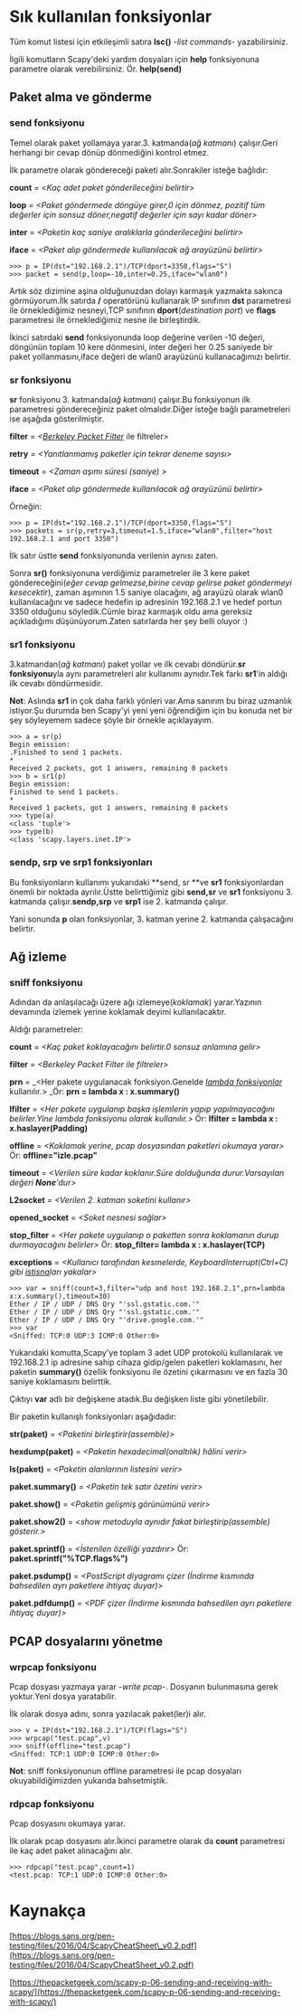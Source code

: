 # Sık kullanılan fonksiyonlar

Tüm komut listesi için etkileşimli satıra **lsc\(\)** -_list commands_- yazabilirsiniz.

İlgili komutların Scapy'deki yardım dosyaları için **help** fonksiyonuna parametre olarak verebilirsiniz. Ör. **help\(send\)**

##

## Paket alma ve gönderme

### send fonksiyonu

Temel olarak paket yollamaya yarar.3. katmanda\(_ağ katmanı_\) çalışır.Geri herhangi bir cevap dönüp dönmediğini kontrol etmez.

İlk parametre olarak göndereceği paketi alır.Sonrakiler isteğe bağlıdır:

**count** = &lt;_Kaç adet paket gönderileceğini belirtir_&gt;

**loop** = _&lt;Paket göndermede döngüye girer,0 için dönmez, pozitif tüm değerler için sonsuz döner,negatif değerler için sayı kadar döner&gt;_

**inter** = _&lt;Paketin kaç saniye aralıklarla gönderileceğini belirtir&gt;_

**iface** = _&lt;Paket alıp göndermede kullanılacak ağ arayüzünü belirtir&gt;_

```
>>> p = IP(dst="192.168.2.1")/TCP(dport=3350,flags="S")
>>> packet = send(p,loop=-10,inter=0.25,iface="wlan0")
```

Artık söz dizimine aşina olduğunuzdan dolayı karmaşık yazmakta sakınca görmüyorum.İlk satırda **/** operatörünü kullanarak IP sınıfının **dst** parametresi ile örneklediğimiz nesneyi,TCP sınıfının **dport**\(_destination port_\) ve **flags** parametresi ile örneklediğimiz nesne ile birleştirdik.

İkinci satırdaki **send** fonksiyonunda loop değerine verilen -10 değeri, döngünün toplam 10 kere dönmesini, inter değeri her 0.25 saniyede bir paket yollanmasını,iface değeri de wlan0 arayüzünü kullanacağımızı belirtir.

### sr fonksiyonu

**sr** fonksiyonu 3. katmanda\(_ağ katmanı_\) çalışır.Bu fonksiyonun ilk parametresi göndereceğiniz paket olmalıdır.Diğer isteğe bağlı parametreleri ise aşağıda gösterilmiştir.

**filter** = _&lt;_[_Berkeley Packet Filter_](https://en.wikipedia.org/wiki/Berkeley_Packet_Filter) ile filtreler&gt;

**retry** = _&lt;Yanıtlanmamış paketler için tekrar deneme sayısı&gt;_

**timeout** = _&lt;Zaman aşımı süresi \(saniye\) &gt;_

**iface** = _&lt;Paket alıp göndermede kullanılacak ağ arayüzünü belirtir&gt;_

Örneğin:

```
>>> p = IP(dst="192.168.2.1")/TCP(dport=3350,flags="S")
>>> packets = sr(p,retry=3,timeout=1.5,iface="wlan0",filter="host 192.168.2.1 and port 3350")
```

İlk satır üstte **send** fonksiyonunda verilenin aynısı zaten.

Sonra **sr\(\)** fonksiyonuna verdiğimiz parametreler ile 3 kere paket göndereceğini\(_eğer cevap gelmezse,birine cevap gelirse paket göndermeyi kesecektir_\), zaman aşımının 1.5 saniye olacağını, ağ arayüzü olarak wlan0 kullanılacağını ve sadece hedefin ip adresinin 192.168.2.1 ve hedef portun 3350 olduğunu söyledik.Cümle biraz karmaşık oldu ama gereksiz açıkladığımı düşünüyorum.Zaten satırlarda her şey belli oluyor :\)

### sr1 fonksiyonu

3.katmandan\(_ağ katmanı_\) paket yollar ve ilk cevabı döndürür.**sr fonksiyonu**yla aynı parametreleri alır kullanımı aynıdır.Tek farkı **sr1**'in aldığı ilk cevabı döndürmesidir.

**Not**: Aslında **sr1** in çok daha farklı yönleri var.Ama sanırım bu biraz uzmanlık istiyor.Şu durumda ben Scapy'yi yeni yeni öğrendiğim için bu konuda net bir şey söyleyemem sadece şöyle bir örnekle açıklayayım.

```
>>> a = sr(p)
Begin emission:
.Finished to send 1 packets.
*
Received 2 packets, got 1 answers, remaining 0 packets
>>> b = sr1(p)
Begin emission:
Finished to send 1 packets.
*
Received 1 packets, got 1 answers, remaining 0 packets
>>> type(a)
<class 'tuple'>
>>> type(b)
<class 'scapy.layers.inet.IP'>
```

### sendp, srp ve srp1 fonksiyonları

Bu fonksiyonların kullanımı yukarıdaki **send, sr **ve **sr1** fonksiyonlardan önemli bir noktada ayrılır.Üstte belirttiğimiz gibi **send,sr** ve **sr1** fonksiyonu 3. katmanda çalışır.**sendp,srp** ve **srp1** ise 2. katmanda çalışır.

Yani sonunda **p** olan fonksiyonlar, 3. katman yerine 2. katmanda çalışacağını belirtir.

##

## Ağ izleme

### sniff fonksiyonu

Adından da anlaşılacağı üzere ağı izlemeye\(_koklamak_\) yarar.Yazının devamında izlemek yerine koklamak deyimi kullanılacaktır.

Aldığı parametreler:

**count** = _&lt;Kaç paket koklayacağını belirtir.0 sonsuz anlamına gelir&gt;_

**filter** = _&lt;Berkeley Packet Filter ile filtreler&gt;_

**prn** = _&lt;Her pakete uygulanacak fonksiyon.Genelde [_lambda fonksiyonlar_](http://belgeler.istihza.com/py3/ileri_fonksiyonlar.html#lambda-fonksiyonlari) kullanılır.&gt; _Ör: **prn = lambda x : x.summary\(\)**

**lfilter** = _&lt;Her pakete uygulanıp başka işlemlerin yapıp yapılmayacağını belirler.Yine lambda fonksiyonu olarak kullanılır.&gt;_ Ör: **lfilter = lambda x : x.haslayer\(Padding\)**

**offline** = _&lt;Koklamak yerine, pcap dosyasından paketleri okumaya yarar&gt;_ Ör: **offline="izle.pcap"**

**timeout** = _&lt;Verilen süre kadar koklanır.Süre dolduğunda durur.Varsayılan değeri **None**'dur&gt;_

**L2socket** = _&lt;Verilen 2. katman soketini kullanır&gt;_

**opened\_socket** = _&lt;Soket nesnesi sağlar&gt;_

**stop\_filter** = _&lt;Her pakete uygulanıp o paketten sonra koklamanın durup durmayacağını belirler&gt;_ Ör: **stop\_filter= lambda x : x.haslayer\(TCP\)**

**exceptions** = _&lt;Kullanıcı tarafından kesmelerde, KeyboardInterrupt\(Ctrl+C\) gibi [_istisna_](http://www.istihza.com/resmi/py3/kilavuz/errors.html#istisnalar)ları yakalar&gt;_

```
>>> var = sniff(count=3,filter="udp and host 192.168.2.1",prn=lambda x:x.summary(),timeout=30)
Ether / IP / UDP / DNS Qry "'ssl.gstatic.com.'"
Ether / IP / UDP / DNS Qry "'ssl.gstatic.com.'"
Ether / IP / UDP / DNS Qry "'drive.google.com.'"
>>> var
<Sniffed: TCP:0 UDP:3 ICMP:0 Other:0>
```

Yukarıdaki komutta,Scapy'ye toplam 3 adet UDP protokolü kullanılarak ve 192.168.2.1 ip adresine sahip cihaza gidip/gelen paketleri koklamasını, her paketin **summary\(\)** özellik fonksiyonu ile özetini çıkarmasını ve en fazla 30 saniye koklamasını belirttik.

Çıktıyı **var** adlı bir değişkene atadık.Bu değişken liste gibi yönetilebilir.

Bir paketin kullanışlı fonksiyonları aşağıdadır:

**str\(paket\)** = _&lt;Paketini birleştirir\(assemble\)&gt;_

**hexdump\(paket\)** = _&lt;Paketin hexadecimal\(onaltılık\) hâlini verir&gt;_

**ls\(paket\)** = _&lt;Paketin alanlarının listesini verir&gt;_

**paket.summary\(\)** = _&lt;Paketin tek satır özetini verir&gt;_

**paket.show\(\)** = _&lt;Paketin gelişmiş görünümünü verir&gt;_

**paket.show2\(\)** = _&lt;show metoduyla aynıdır fakat birleştirip\(assemble\) gösterir.&gt;_

**paket.sprintf\(\)** = _&lt;İstenilen özelliği yazdırır&gt;_ Ör: **paket.sprintf\("%TCP.flags%"\)**

**paket.psdump\(\)** = _&lt;PostScript diyagramı çizer \(İndirme kısmında bahsedilen ayrı paketlere ihtiyaç duyar\)&gt;_

**paket.pdfdump\(\)** = _&lt;PDF çizer \(İndirme kısmında bahsedilen ayrı paketlere ihtiyaç duyar\)&gt;_

##

## PCAP dosyalarını yönetme

### wrpcap fonksiyonu

Pcap dosyası yazmaya yarar -_write pcap_-. Dosyanın bulunmasına gerek yoktur.Yeni dosya yaratabilir.

İlk olarak dosya adını, sonra yazılacak paket\(ler\)i alır.

```
>>> v = IP(dst="192.168.2.1")/TCP(flags="S")
>>> wrpcap("test.pcap",v)
>>> sniff(offline="test.pcap")
<Sniffed: TCP:1 UDP:0 ICMP:0 Other:0>
```

**Not**: sniff fonksiyonunun offline parametresi ile pcap dosyaları okuyabildiğimizden yukarıda bahsetmiştik.

### rdpcap fonksiyonu

Pcap dosyasını okumaya yarar.

İlk olarak pcap dosyasını alır.İkinci parametre olarak da **count** parametresi ile kaç adet paket alınacağını alır.

```
>>> rdpcap("test.pcap",count=1)
<test.pcap: TCP:1 UDP:0 ICMP:0 Other:0>
```





# Kaynakça

[https://blogs.sans.org/pen-testing/files/2016/04/ScapyCheatSheet\_v0.2.pdf](https://blogs.sans.org/pen-testing/files/2016/04/ScapyCheatSheet_v0.2.pdf)

[https://thepacketgeek.com/scapy-p-06-sending-and-receiving-with-scapy/](https://thepacketgeek.com/scapy-p-06-sending-and-receiving-with-scapy/)

